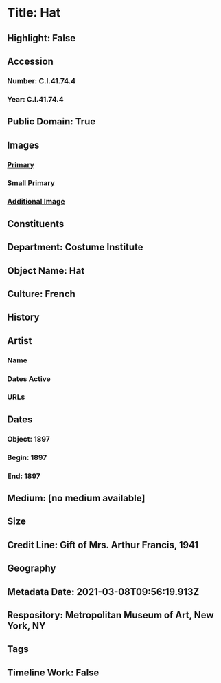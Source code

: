 # Title: Hat
## Highlight: False
## Accession
### Number: C.I.41.74.4
### Year: C.I.41.74.4
## Public Domain: True
## Images
### [Primary](https://images.metmuseum.org/CRDImages/ci/original/CI41.74.4_S.jpg)
### [Small Primary](https://images.metmuseum.org/CRDImages/ci/web-large/CI41.74.4_S.jpg)
### [Additional Image](https://images.metmuseum.org/CRDImages/ci/original/C.I.41.74.4_label.jpg)
## Constituents
## Department: Costume Institute
## Object Name: Hat
## Culture: French
## History
## Artist
### Name
### Dates Active
### URLs
## Dates
### Object: 1897
### Begin: 1897
### End: 1897
## Medium: [no medium available]
## Size
## Credit Line: Gift of Mrs. Arthur Francis, 1941
## Geography
## Metadata Date: 2021-03-08T09:56:19.913Z
## Respository: Metropolitan Museum of Art, New York, NY
## Tags
## Timeline Work: False